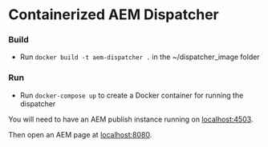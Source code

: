 # Containerized AEM Dispatcher

### Build


* Run `docker build -t aem-dispatcher .` in the ~/dispatcher_image folder


### Run

* Run `docker-compose up` to create a Docker container for running the dispatcher

You will need to have an AEM publish instance running on [localhost:4503](http://localhost:4503).

Then open an AEM page at [localhost:8080](http://localhost:8080).
